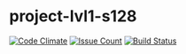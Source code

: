 # project-lvl1-s128

[![Code Climate](https://codeclimate.com/github/h2kb/project-lvl1-s128/badges/gpa.svg)](https://codeclimate.com/github/h2kb/project-lvl1-s128)
[![Issue Count](https://codeclimate.com/github/h2kb/project-lvl1-s128/badges/issue_count.svg)](https://codeclimate.com/github/h2kb/project-lvl1-s128)
[![Build Status](https://travis-ci.org/h2kb/project-lvl1-s128.svg?branch=master)](https://travis-ci.org/h2kb/project-lvl1-s128)
